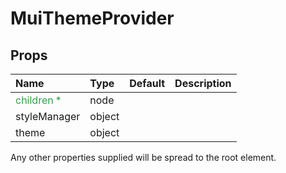 MuiThemeProvider
================



Props
-----

| Name | Type | Default | Description |
|:-----|:-----|:--------|:------------|
| <span style="color: #31a148">children *</span> | node |  |  |
| styleManager | object |  |  |
| theme | object |  |  |

Any other properties supplied will be spread to the root element.

